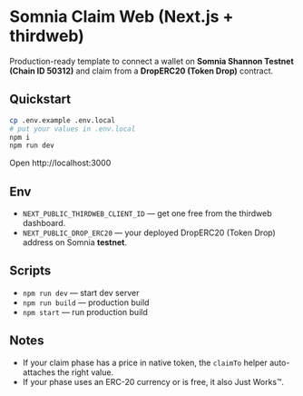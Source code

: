 # Somnia Claim Web (Next.js + thirdweb)

Production-ready template to connect a wallet on **Somnia Shannon Testnet (Chain ID 50312)** and claim from a **DropERC20 (Token Drop)** contract.

## Quickstart
```bash
cp .env.example .env.local
# put your values in .env.local
npm i
npm run dev
```

Open http://localhost:3000

## Env
- `NEXT_PUBLIC_THIRDWEB_CLIENT_ID` — get one free from the thirdweb dashboard.
- `NEXT_PUBLIC_DROP_ERC20` — your deployed DropERC20 (Token Drop) address on Somnia **testnet**.

## Scripts
- `npm run dev` — start dev server
- `npm run build` — production build
- `npm start` — run production build

## Notes
- If your claim phase has a price in native token, the `claimTo` helper auto-attaches the right value.
- If your phase uses an ERC-20 currency or is free, it also Just Works™.
